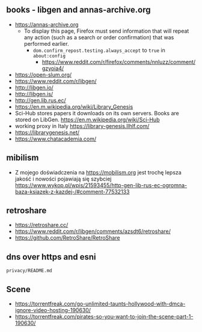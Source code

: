 ## books - libgen and annas-archive.org

- <https://annas-archive.org>
  - To display this page, Firefox must send information that will repeat any action (such as a search or order confirmation) that was performed earlier.
    - `dom.confirm_repost.testing.always_accept` to `true` in `about:config`
      - <https://www.reddit.com/r/firefox/comments/nnluzz/comment/gzyoia4/>
- <https://open-slum.org/>
- <https://www.reddit.com/r/libgen/>
- <http://libgen.io/>
- <http://libgen.is/>
- <http://gen.lib.rus.ec/>
- <https://en.m.wikipedia.org/wiki/Library_Genesis>
- Sci-Hub stores papers it downloads on its own servers. Books are stored on LibGen. <https://en.m.wikipedia.org/wiki/Sci-Hub>
- working proxy in Italy <https://library-genesis.llhlf.com/>
- <https://librarygenesis.net/>
- <https://www.chatacademia.com/>

## mibilism

- Z mojego doświadczenia na <https://mobilism.org> jest trochę lepsza jakość i nowości pojawiają się szybciej <https://www.wykop.pl/wpis/21593455/http-gen-lib-rus-ec-ogromna-baza-ksiazek-z-kazdej-/#comment-77532133>

## retroshare

- <https://retroshare.cc/>
- <https://www.reddit.com/r/libgen/comments/azsdt6/retroshare/>
- <https://github.com/RetroShare/RetroShare>

## dns over https and esni

`privacy/README.md`

## Scene

- <https://torrentfreak.com/go-unlimited-taunts-hollywood-with-dmca-ignore-video-hosting-190630/>
- <https://torrentfreak.com/pirates-so-you-want-to-join-the-scene-part-1-190630/>
